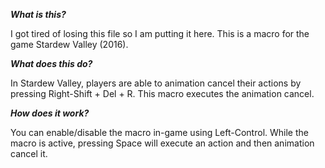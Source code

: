 ***What is this?***

I got tired of losing this file so I am putting it here. This is a macro for the game Stardew Valley (2016).

***What does this do?***

In Stardew Valley, players are able to animation cancel their actions by pressing Right-Shift + Del + R. This macro executes the animation cancel.

***How does it work?***

You can enable/disable the macro in-game using Left-Control. While the macro is active, pressing Space will execute an action and then animation cancel it.
